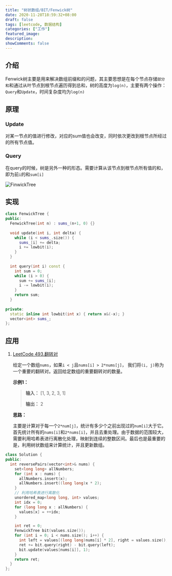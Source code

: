 ```yaml
---
title: "树状数组/BIT/Fenwick树"
date: 2020-11-28T18:59:32+08:00
draft: false
tags: [leetcode, 数据结构]
categories: ["工作"]
featured_image: 
description: 
showComments: false
---
```


## 介绍

Fenwick树主要是用来解决数组前缀和的问题，其主要思想是在每个节点存储`部分和`和通过从叶节点到根节点遍历得到总和，树的高度为`log(n)`，主要有两个操作：`Query`和`Update`，时间复杂度均为`log(n)`

## 原理

### Update

对某一节点的值进行修改，对应的sum值也会改变，同时依次更改到根节点所经过的所有节点值。

### Query

在query的时候，树是另外一种的形态。需要计算从该节点到根节点所有值的和，即为前`i`的和`sum[i]`

![FinwickTree](https://raw.githubusercontent.com/wqlu/ImgRepo/master/Blog/FinwickTree.png)

## 实现

```c++
class FenwickTree {
public:
  FenwickTree(int n) : sums_(n+1, 0) {}
 
  void update(int i, int delta) {
    while (i < sums_.size()) {
      sums_[i] += delta;
      i += lowbit(i);
    }
  }
  
  int query(int i) const {
    int sum = 0;
    while (i > 0) {
      sum += sums_[i];
      i -= lowbit(i);
    }
    return sum;
  }
  
private:
  static inline int lowbit(int x) { return x&(-x); }
  vector<int> sums_;
};
```



## 应用

1. [LeetCode 493.翻转对](https://leetcode-cn.com/problems/reverse-pairs/)

   给定一个数组`nums`，如果`i < j`且`nums[i] > 2*nums[j]`， 我们将`(i, j)`称为一个重要的翻转对。返回给定数组的重要翻转对的数量。

   **示例1：**

   > **输入：** [1, 3, 2, 3, 1]
   >
   > **输出：** 2

   **思路：**

   主要是计算对于每一个`2*num[j]`，统计有多少个之前出现过的`num[i]`大于它。首先统计所有的`nums[i]`和`2*nums[i]`，并且去重处理。由于数据的范围较大，需要利用哈希表进行离散化处理，映射到连续的整数区间。最后也是最重要的是，利用树状数组来计算统计，并且更新数组。

```c++
class Solution {
public:
  int reversePairs(vector<int>& nums) {
    set<long long> allNumbers;
    for (int x : nums) {
      allNumbers.insert(x);
      allNumbers.insert((long long)x * 2);
    }
    // 利用哈希表进行离散化
    unordered_map<long long, int> values;
    int idx = 0;
    for (long long x : allNumbers) {
      values[x] = ++idx;
    }

    int ret = 0;
    FenwickTree bit(values.size());
    for (int i = 0; i < nums.size(); i++) {
      int left = values[(long long)nums[i] * 2], right = values.size();
      ret += bit.query(right) - bit.query(left);
      bit.update(values[nums[i]], 1);
    }
    return ret;
  }
};
```
